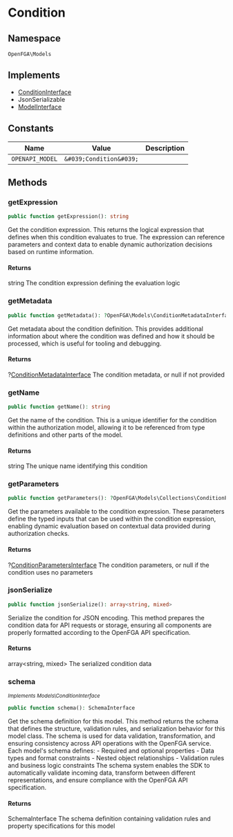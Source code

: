 # Condition


## Namespace
`OpenFGA\Models`

## Implements
* [ConditionInterface](Models/ConditionInterface.md)
* JsonSerializable
* [ModelInterface](Models/ModelInterface.md)

## Constants
| Name | Value | Description |
|------|-------|-------------|
| `OPENAPI_MODEL` | `&#039;Condition&#039;` |  |


## Methods
### getExpression


```php
public function getExpression(): string
```

Get the condition expression. This returns the logical expression that defines when this condition evaluates to true. The expression can reference parameters and context data to enable dynamic authorization decisions based on runtime information.


#### Returns
string
 The condition expression defining the evaluation logic

### getMetadata


```php
public function getMetadata(): ?OpenFGA\Models\ConditionMetadataInterface
```

Get metadata about the condition definition. This provides additional information about where the condition was defined and how it should be processed, which is useful for tooling and debugging.


#### Returns
?[ConditionMetadataInterface](Models/ConditionMetadataInterface.md)
 The condition metadata, or null if not provided

### getName


```php
public function getName(): string
```

Get the name of the condition. This is a unique identifier for the condition within the authorization model, allowing it to be referenced from type definitions and other parts of the model.


#### Returns
string
 The unique name identifying this condition

### getParameters


```php
public function getParameters(): ?OpenFGA\Models\Collections\ConditionParametersInterface
```

Get the parameters available to the condition expression. These parameters define the typed inputs that can be used within the condition expression, enabling dynamic evaluation based on contextual data provided during authorization checks.


#### Returns
?[ConditionParametersInterface](Models/Collections/ConditionParametersInterface.md)
 The condition parameters, or null if the condition uses no parameters

### jsonSerialize


```php
public function jsonSerialize(): array<string, mixed>
```

Serialize the condition for JSON encoding. This method prepares the condition data for API requests or storage, ensuring all components are properly formatted according to the OpenFGA API specification.


#### Returns
array&lt;string, mixed&gt;
 The serialized condition data

### schema

*<small>Implements Models\ConditionInterface</small>*  

```php
public function schema(): SchemaInterface
```

Get the schema definition for this model. This method returns the schema that defines the structure, validation rules, and serialization behavior for this model class. The schema is used for data validation, transformation, and ensuring consistency across API operations with the OpenFGA service. Each model&#039;s schema defines: - Required and optional properties - Data types and format constraints - Nested object relationships - Validation rules and business logic constraints The schema system enables the SDK to automatically validate incoming data, transform between different representations, and ensure compliance with the OpenFGA API specification.


#### Returns
SchemaInterface
 The schema definition containing validation rules and property specifications for this model

